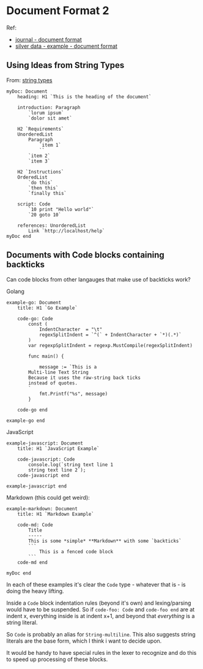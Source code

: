 Document Format 2
=================


Ref:
* [journal - document format](./2024/2024-03-29%20-%20document%20format.md)
* [silver data - example - document format](../wiki/silver-data/example/document%20format.md)



Using Ideas from String Types
-----------------------------
From: [string types](../task/string%20types.md)

```
myDoc: Document
	heading: H1 `This is the heading of the document`

	introduction: Paragraph
		`lorum ipsum`
		`dolor sit amet`

	H2 `Requirements`
	UnorderedList
		Paragraph
			`item 1`
			``
		`item 2`
		`item 3`

	H2 `Instructions`
	OrderedList
		`do this`
		`then this`
		`finally this`

	script: Code
		`10 print "Hello world"`
		`20 goto 10`

	references: UnorderedList
		Link `http://localhost/help`
myDoc end
```

Documents with Code blocks containing backticks
-----------------------------------------------

Can code blocks from other langauges that make use of backticks work?

Golang
```
example-go: Document
	title: H1 `Go Example`

	code-go: Code
		const (
			IndentCharacter  = "\t"
			regexSplitIndent = `^(` + IndentCharacter + `*)(.*)`
		)
		var regexpSplitIndent = regexp.MustCompile(regexSplitIndent)

		func main() {

			message := `This is a
		Multi-line Text String
		Because it uses the raw-string back ticks
		instead of quotes.
		`
			fmt.Printf("%s", message)
		}

	code-go end

example-go end
```


JavaScript
```
example-javascript: Document
	title: H1 `JavaScript Example`

	code-javascript: Code
		console.log(`string text line 1
		string text line 2`);
	code-javascript end

example-javascript end
```


Markdown (this could get weird):
```
example-markdown: Document
	title: H1 `Markdown Example`

	code-md: Code
		Title
		-----
		This is some *simple* **Markdown** with some `backticks`
		```
			This is a fenced code block
		```
	code-md end

myDoc end

```

In each of these examples it's clear the `Code` type - whatever that is - is doing the heavy lifting.

Inside a `Code` block indentation rules (beyond it's own) and lexing/parsing would have to be suspended.
So if `code-foo: Code` and `code-foo end` are at indent x, everything inside is at indent x+1, and beyond that *everything* is a string literal.

So `Code` is probably an alias for `String-multiline`.
This also suggests string literals are the base form, which I think i want to decide upon.

It would be handy to have special rules in the lexer to recognize and do this to speed up processing of these blocks.

